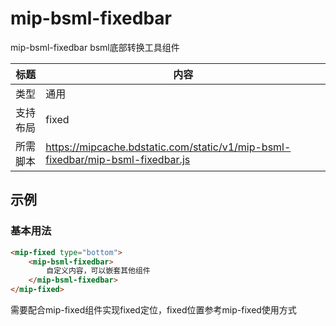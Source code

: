 # mip-bsml-fixedbar

mip-bsml-fixedbar bsml底部转换工具组件

标题|内容
----|----
类型|通用
支持布局|fixed
所需脚本|https://mipcache.bdstatic.com/static/v1/mip-bsml-fixedbar/mip-bsml-fixedbar.js

## 示例

### 基本用法
```html
<mip-fixed type="bottom">
    <mip-bsml-fixedbar>
        自定义内容，可以嵌套其他组件
    </mip-bsml-fixedbar>
</mip-fixed>
```

需要配合mip-fixed组件实现fixed定位，fixed位置参考mip-fixed使用方式
